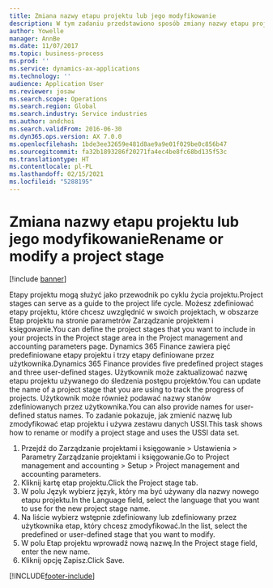 ```yaml
---
title: Zmiana nazwy etapu projektu lub jego modyfikowanie
description: W tym zadaniu przedstawiono sposób zmiany nazwy etapu projektu lub jego modyfikowania.
author: Yowelle
manager: AnnBe
ms.date: 11/07/2017
ms.topic: business-process
ms.prod: ''
ms.service: dynamics-ax-applications
ms.technology: ''
audience: Application User
ms.reviewer: josaw
ms.search.scope: Operations
ms.search.region: Global
ms.search.industry: Service industries
ms.author: andchoi
ms.search.validFrom: 2016-06-30
ms.dyn365.ops.version: AX 7.0.0
ms.openlocfilehash: 1bde3ee32659e481d8ae9a9e01f029be0c856b47
ms.sourcegitcommit: fa32b1893286f20271fa4ec4be8fc68bd135f53c
ms.translationtype: HT
ms.contentlocale: pl-PL
ms.lasthandoff: 02/15/2021
ms.locfileid: "5288195"
---
```

# <a name="rename-or-modify-a-project-stage"></a><span data-ttu-id="2d0a8-103">Zmiana nazwy etapu projektu lub jego modyfikowanie</span><span class="sxs-lookup"><span data-stu-id="2d0a8-103">Rename or modify a project stage</span></span>

[!include [banner](../../includes/banner.md)]

<span data-ttu-id="2d0a8-104">Etapy projektu mogą służyć jako przewodnik po cyklu życia projektu.</span><span class="sxs-lookup"><span data-stu-id="2d0a8-104">Project stages can serve as a guide to the project life cycle.</span></span> <span data-ttu-id="2d0a8-105">Możesz zdefiniować etapy projektu, które chcesz uwzględnić w swoich projektach, w obszarze Etap projektu na stronie parametrów Zarządzanie projektem i księgowanie.</span><span class="sxs-lookup"><span data-stu-id="2d0a8-105">You can define the project stages that you want to include in your projects in the Project stage area in the Project management and accounting parameters page.</span></span> <span data-ttu-id="2d0a8-106">Dynamics 365 Finance zawiera pięć predefiniowane etapy projektu i trzy etapy definiowane przez użytkownika.</span><span class="sxs-lookup"><span data-stu-id="2d0a8-106">Dynamics 365 Finance provides five predefined project stages and three user-defined stages.</span></span> <span data-ttu-id="2d0a8-107">Użytkownik może zaktualizować nazwę etapu projektu używanego do śledzenia postępu projektów.</span><span class="sxs-lookup"><span data-stu-id="2d0a8-107">You can update the name of a project stage that you are using to track the progress of projects.</span></span> <span data-ttu-id="2d0a8-108">Użytkownik może również podawać nazwy stanów zdefiniowanych przez użytkownika.</span><span class="sxs-lookup"><span data-stu-id="2d0a8-108">You can also provide names for user-defined status names.</span></span> <span data-ttu-id="2d0a8-109">To zadanie pokazuje, jak zmienić nazwę lub zmodyfikować etap projektu i używa zestawu danych USSI.</span><span class="sxs-lookup"><span data-stu-id="2d0a8-109">This task shows how to rename or modify a project stage and uses the USSI data set.</span></span>

1. <span data-ttu-id="2d0a8-110">Przejdź do Zarządzanie projektami i księgowanie > Ustawienia > Parametry Zarządzanie projektami i księgowanie.</span><span class="sxs-lookup"><span data-stu-id="2d0a8-110">Go to Project management and accounting > Setup > Project management and accounting parameters.</span></span>
2. <span data-ttu-id="2d0a8-111">Kliknij kartę etap projektu.</span><span class="sxs-lookup"><span data-stu-id="2d0a8-111">Click the Project stage tab.</span></span>
3. <span data-ttu-id="2d0a8-112">W polu Język wybierz język, który ma być używany dla nazwy nowego etapu projektu.</span><span class="sxs-lookup"><span data-stu-id="2d0a8-112">In the Language field, select the language that you want to use for the new project stage name.</span></span>
4. <span data-ttu-id="2d0a8-113">Na liście wybierz wstępnie zdefiniowany lub zdefiniowany przez użytkownika etap, który chcesz zmodyfikować.</span><span class="sxs-lookup"><span data-stu-id="2d0a8-113">In the list, select the predefined or user-defined stage that you want to modify.</span></span> 
5. <span data-ttu-id="2d0a8-114">W polu Etap projektu wprowadź nową nazwę.</span><span class="sxs-lookup"><span data-stu-id="2d0a8-114">In the Project stage field, enter the new name.</span></span>
6. <span data-ttu-id="2d0a8-115">Kliknij opcję Zapisz.</span><span class="sxs-lookup"><span data-stu-id="2d0a8-115">Click Save.</span></span>


[!INCLUDE[footer-include](../../includes/footer-banner.md)]